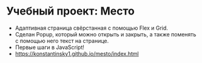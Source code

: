 # Учебный проект: Место

* Адаптивная страница свёрстанная с помощью Flex и Grid.
* Сделан Popup, который можно открыть и закрыть, а также поменять с помощью него текст на странице.
* Первые шаги в JavaScript!
* https://konstantinsky1.github.io/mesto/index.html



